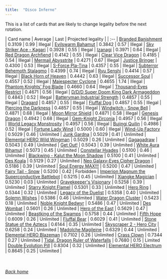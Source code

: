 ```yaml
---
title:  "Disco Inferno"
---
```


This is a list of cards that are likely to change legality before the next rotation.

| Card name | Average | Last | Projected legality |
| :-- |
[Branded Banishment](https://db.ygoprodeck.com/card/?search=Branded%20Banishment) | 0.3109 | 0.99 | Illegal |
[Evilswarm Bahamut](https://db.ygoprodeck.com/card/?search=Evilswarm%20Bahamut) | 0.3842 | 0.57 | Illegal |
[Sky Striker Ace - Kagari](https://db.ygoprodeck.com/card/?search=Sky%20Striker%20Ace%20-%20Kagari) | 0.3928 | 0.55 | Illegal |
[Izanagi](https://db.ygoprodeck.com/card/?search=Izanagi) | 0.3971 | 0.64 | Illegal |
[Red Dragon Archfiend](https://db.ygoprodeck.com/card/?search=Red%20Dragon%20Archfiend) | 0.4142 | 0.55 | Illegal |
[Clear Vice Dragon](https://db.ygoprodeck.com/card/?search=Clear%20Vice%20Dragon) | 0.4185 | 0.54 | Illegal |
[Mermail Abysstrite](https://db.ygoprodeck.com/card/?search=Mermail%20Abysstrite) | 0.4271 | 0.67 | Illegal |
[Justice Bringer](https://db.ygoprodeck.com/card/?search=Justice%20Bringer) | 0.4300 | 0.53 | Illegal |
[S-Force Pla-Tina](https://db.ygoprodeck.com/card/?search=S-Force%20Pla-Tina) | 0.4357 | 0.55 | Illegal |
[Subterror Behemoth Stalagmo](https://db.ygoprodeck.com/card/?search=Subterror%20Behemoth%20Stalagmo) | 0.4399 | 0.74 | Illegal |
[Ryu Senshi](https://db.ygoprodeck.com/card/?search=Ryu%20Senshi) | 0.4414 | 0.57 | Illegal |
[Black Horn of Heaven](https://db.ygoprodeck.com/card/?search=Black%20Horn%20of%20Heaven) | 0.4442 | 0.63 | Illegal |
[Successor Soul](https://db.ygoprodeck.com/card/?search=Successor%20Soul) | 0.4557 | 0.52 | Illegal |
[Majespecter Cyclone](https://db.ygoprodeck.com/card/?search=Majespecter%20Cyclone) | 0.4655 | 1.74 | Illegal |
[Phantom Knights' Fog Blade](https://db.ygoprodeck.com/card/?search=Phantom%20Knights'%20Fog%20Blade) | 0.4660 | 0.64 | Illegal |
[Thousand-Eyes Restrict](https://db.ygoprodeck.com/card/?search=Thousand-Eyes%20Restrict) | 0.4671 | 0.56 | Illegal |
[D/D/D Super Doom King Dark Armageddon](https://db.ygoprodeck.com/card/?search=D/D/D%20Super%20Doom%20King%20Dark%20Armageddon) | 0.4843 | 0.52 | Illegal |
[Batteryman Industrial Strength](https://db.ygoprodeck.com/card/?search=Batteryman%20Industrial%20Strength) | 0.4857 | 0.55 | Illegal |
[Dragard](https://db.ygoprodeck.com/card/?search=Dragard) | 0.4857 | 0.55 | Illegal |
[Fluffal Dog](https://db.ygoprodeck.com/card/?search=Fluffal%20Dog) | 0.4857 | 0.55 | Illegal |
[Piercing the Darkness](https://db.ygoprodeck.com/card/?search=Piercing%20the%20Darkness) | 0.4857 | 0.55 | Illegal |
[Windwitch - Snow Bell](https://db.ygoprodeck.com/card/?search=Windwitch%20-%20Snow%20Bell) | 0.4871 | 0.68 | Illegal |
[Moon Mirror Shield](https://db.ygoprodeck.com/card/?search=Moon%20Mirror%20Shield) | 0.4871 | 0.58 | Illegal |
[Genesis Dragon](https://db.ygoprodeck.com/card/?search=Genesis%20Dragon) | 0.4942 | 0.68 | Illegal |
[Gem-Knight Zirconia](https://db.ygoprodeck.com/card/?search=Gem-Knight%20Zirconia) | 0.4957 | 0.56 | Illegal |
[World Legacy Monstrosity](https://db.ygoprodeck.com/card/?search=World%20Legacy%20Monstrosity) | 0.4957 | 0.56 | Illegal |
[Bujingi Quilin](https://db.ygoprodeck.com/card/?search=Bujingi%20Quilin) | 0.4986 | 0.52 | Illegal |
[Fortune Lady Wind](https://db.ygoprodeck.com/card/?search=Fortune%20Lady%20Wind) | 0.5000 | 0.60 | Illegal |
[Wind-Up Factory](https://db.ygoprodeck.com/card/?search=Wind-Up%20Factory) | 0.5029 | 0.46 | Unlimited |
[Junk Gardna](https://db.ygoprodeck.com/card/?search=Junk%20Gardna) | 0.5029 | 0.41 | Unlimited |
[Elemental HERO Wild Wingman](https://db.ygoprodeck.com/card/?search=Elemental%20HERO%20Wild%20Wingman) | 0.5029 | 0.26 | Unlimited |
[Gagagadraw](https://db.ygoprodeck.com/card/?search=Gagagadraw) | 0.5043 | 0.49 | Unlimited |
[Get Out!](https://db.ygoprodeck.com/card/?search=Get%20Out!) | 0.5043 | 0.39 | Unlimited |
[White Aura Bihamut](https://db.ygoprodeck.com/card/?search=White%20Aura%20Bihamut) | 0.5073 | 0.45 | Unlimited |
[Constellar Hyades](https://db.ygoprodeck.com/card/?search=Constellar%20Hyades) | 0.5100 | 0.46 | Unlimited |
[Blackwing - Kalut the Moon Shadow](https://db.ygoprodeck.com/card/?search=Blackwing%20-%20Kalut%20the%20Moon%20Shadow) | 0.5100 | 0.41 | Unlimited |
[Des Koala](https://db.ygoprodeck.com/card/?search=Des%20Koala) | 0.5129 | 0.27 | Unlimited |
[Neo Galaxy-Eyes Cipher Dragon](https://db.ygoprodeck.com/card/?search=Neo%20Galaxy-Eyes%20Cipher%20Dragon) | 0.5186 | 0.39 | Unlimited |
[Soul Energy MAX!!!](https://db.ygoprodeck.com/card/?search=Soul%20Energy%20MAX!!!) | 0.5200 | 0.47 | Unlimited |
[Fairy Tail - Snow](https://db.ygoprodeck.com/card/?search=Fairy%20Tail%20-%20Snow) | 0.5200 | 0.42 | Forbidden |
[Imperion Magnum the Superconductive Battlebot](https://db.ygoprodeck.com/card/?search=Imperion%20Magnum%20the%20Superconductive%20Battlebot) | 0.5215 | 0.45 | Unlimited |
[Xiangke Magician](https://db.ygoprodeck.com/card/?search=Xiangke%20Magician) | 0.5230 | 0.03 | Unlimited |
[Gravekeeper's Visionary](https://db.ygoprodeck.com/card/?search=Gravekeeper's%20Visionary) | 0.5258 | 0.39 | Unlimited |
[Starry Knight Flamel](https://db.ygoprodeck.com/card/?search=Starry%20Knight%20Flamel) | 0.5301 | 0.33 | Unlimited |
[Hero Ring](https://db.ygoprodeck.com/card/?search=Hero%20Ring) | 0.5344 | 0.32 | Unlimited |
[Legacy of the Duelist](https://db.ygoprodeck.com/card/?search=Legacy%20of%20the%20Duelist) | 0.5358 | 0.40 | Unlimited |
[Solemn Wishes](https://db.ygoprodeck.com/card/?search=Solemn%20Wishes) | 0.5386 | 0.46 | Unlimited |
[Water Dragon Cluster](https://db.ygoprodeck.com/card/?search=Water%20Dragon%20Cluster) | 0.5423 | 0.18 | Unlimited |
[Noble Knight Bedwyr](https://db.ygoprodeck.com/card/?search=Noble%20Knight%20Bedwyr) | 0.5486 | 0.47 | Unlimited |
[Des Wombat](https://db.ygoprodeck.com/card/?search=Des%20Wombat) | 0.5601 | 0.26 | Unlimited |
[Hero of the East](https://db.ygoprodeck.com/card/?search=Hero%20of%20the%20East) | 0.5629 | 0.47 | Unlimited |
[Beastking of the Swamps](https://db.ygoprodeck.com/card/?search=Beastking%20of%20the%20Swamps) | 0.5758 | 0.44 | Unlimited |
[Fifth Hope](https://db.ygoprodeck.com/card/?search=Fifth%20Hope) | 0.6009 | 0.26 | Unlimited |
[Fluffal Bear](https://db.ygoprodeck.com/card/?search=Fluffal%20Bear) | 0.6029 | 0.41 | Unlimited |
[Stone Statue of the Aztecs](https://db.ygoprodeck.com/card/?search=Stone%20Statue%20of%20the%20Aztecs) | 0.6144 | 0.35 | Unlimited |
[Skyscraper 2 - Hero City](https://db.ygoprodeck.com/card/?search=Skyscraper%202%20-%20Hero%20City) | 0.6258 | 0.24 | Unlimited |
[Madolche Magileine](https://db.ygoprodeck.com/card/?search=Madolche%20Magileine) | 0.6329 | 0.44 | Unlimited |
[Elemental HERO Blazeman](https://db.ygoprodeck.com/card/?search=Elemental%20HERO%20Blazeman) | 0.7102 | 0.26 | Unlimited |
[Crass Clown](https://db.ygoprodeck.com/card/?search=Crass%20Clown) | 0.7344 | 0.27 | Unlimited |
[Tidal, Dragon Ruler of Waterfalls](https://db.ygoprodeck.com/card/?search=Tidal,%20Dragon%20Ruler%20of%20Waterfalls) | 0.7680 | 0.15 | Limited |
[Double Evolution Pill](https://db.ygoprodeck.com/card/?search=Double%20Evolution%20Pill) | 0.8304 | 0.32 | Unlimited |
[Elemental HERO Electrum](https://db.ygoprodeck.com/card/?search=Elemental%20HERO%20Electrum) | 0.8645 | 0.25 | Unlimited |

<br>

###### [Back home](index)